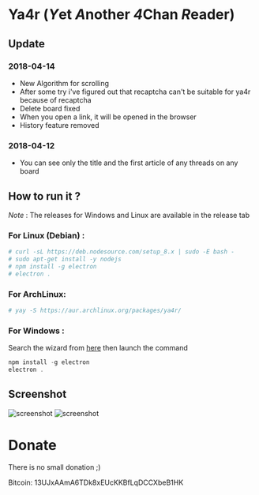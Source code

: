 # Ya4r (*Y*et *A*nother *4*Chan *R*eader)

## Update

### 2018-04-14

* New Algorithm for scrolling
* After some try i've figured out that recaptcha can't be suitable for ya4r because of recaptcha
* Delete board fixed
* When you open a link, it will be opened in the browser
* History feature removed

### 2018-04-12

* You can see only the title and the first article of any threads on any board


## How to run it ?

*Note* : The releases for Windows and Linux are available in the release tab

### For Linux (Debian) :

``` bash
# curl -sL https://deb.nodesource.com/setup_8.x | sudo -E bash -
# sudo apt-get install -y nodejs
# npm install -g electron 
# electron .
```

### For ArchLinux:

```bash
# yay -S https://aur.archlinux.org/packages/ya4r/
```
### For Windows :

Search the wizard from [here](https://nodejs.org/en/) then launch the command

``` powershell
npm install -g electron
electron .
```

## Screenshot

![screenshot](https://i.imgur.com/wGskeMr.png)
![screenshot](https://i.imgur.com/nIalI2T.png)

# Donate
There is no small donation ;)

Bitcoin: 13UJxAAmA6TDk8xEUcKKBfLqDCCXbeB1HK 

